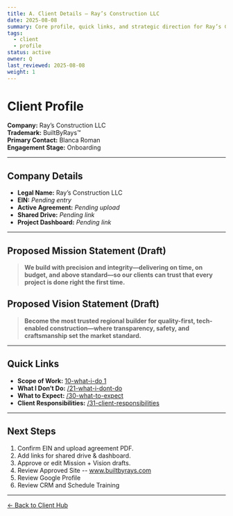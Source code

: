 ```yaml
---
title: A. Client Details – Ray’s Construction LLC
date: 2025-08-08
summary: Core profile, quick links, and strategic direction for Ray’s Construction LLC.
tags:
  - client
  - profile
status: active
owner: Q
last_reviewed: 2025-08-08
weight: 1
---
```


# Client Profile
**Company:** Ray’s Construction LLC  
**Trademark:** BuiltByRays™  
**Primary Contact:** Blanca Roman  
**Engagement Stage:** Onboarding

---

## Company Details
- **Legal Name:** Ray’s Construction LLC  
- **EIN:** _Pending entry_  
- **Active Agreement:** _Pending upload_  
- **Shared Drive:** _Pending link_  
- **Project Dashboard:** _Pending link_

---

## Proposed Mission Statement (Draft)
> **We build with precision and integrity—delivering on time, on budget, and above standard—so our clients can trust that every project is done right the first time.**

## Proposed Vision Statement (Draft)
> **Become the most trusted regional builder for quality-first, tech-enabled construction—where transparency, safety, and craftsmanship set the market standard.**

---

## Quick Links
- **Scope of Work:** [10-what-i-do 1](10-what-i-do%201.md)  
- **What I Don’t Do:** [/21-what-i-dont-do](/21-what-i-dont-do)  
- **What to Expect:** [/30-what-to-expect](/30-what-to-expect)  
- **Client Responsibilities:** [/31-client-responsibilities](/31-client-responsibilities)

---

## Next Steps
1. Confirm EIN and upload agreement PDF.  
2. Add links for shared drive & dashboard.  
3. Approve or edit Mission + Vision drafts.
4. Review Approved Site -- www.builtbyrays.com
5. Review Google Profile
6. Review CRM and Schedule Training

---

[← Back to Client Hub](https://www.builtbyrays.com/Client-Vault/portal)
